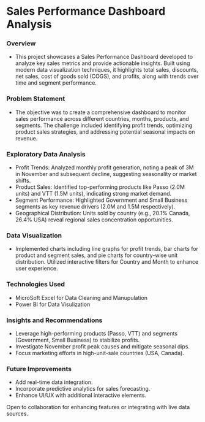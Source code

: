
# Sales Performance Dashboard Analysis

### Overview
- This project showcases a Sales Performance Dashboard developed to analyze key sales metrics and provide actionable insights. Built using modern data visualization techniques, it highlights total sales, discounts, net sales, cost of goods sold (COGS), and profits, along with trends over time and segment performance.

### Problem Statement
- The objective was to create a comprehensive dashboard to monitor sales performance across different countries, months, products, and segments. The challenge included identifying profit trends, optimizing product sales strategies, and addressing potential seasonal impacts on revenue.

### Exploratory Data Analysis

- Profit Trends: Analyzed monthly profit generation, noting a peak of 3M in November and subsequent decline, suggesting seasonality or market shifts.
- Product Sales: Identified top-performing products like Passo (2.0M units) and VTT (1.5M units), indicating strong market demand.
- Segment Performance: Highlighted Government and Small Business segments as key revenue drivers (2.0M and 1.5M respectively).
- Geographical Distribution: Units sold by country (e.g., 20.1% Canada, 26.4% USA) reveal regional sales concentration opportunities.

### Data Visualization

- Implemented charts including line graphs for profit trends, bar charts for product and segment sales, and pie charts for country-wise unit distribution.
Utilized interactive filters for Country and Month to enhance user experience.

### Technologies Used

- MicroSoft Excel for Data Cleaning and Manupulation
- Power BI for Data Visulization

### Insights and Recommendations

- Leverage high-performing products (Passo, VTT) and segments (Government, Small Business) to stabilize profits.
- Investigate November profit peak causes and mitigate seasonal dips.
- Focus marketing efforts in high-unit-sale countries (USA, Canada).




### Future Improvements

- Add real-time data integration.
- Incorporate predictive analytics for sales forecasting.
- Enhance UI/UX with additional interactive elements.

Open to collaboration for enhancing features or integrating with live data sources.
